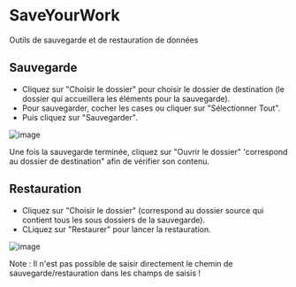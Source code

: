 # SaveYourWork
Outils de sauvegarde et de restauration de données

## Sauvegarde
- Cliquez sur "Choisir le dossier" pour choisir le dossier de destination (le dossier qui accueillera les éléments pour la sauvegarde).
- Pour sauvegarder, cocher les cases ou cliquer sur "Sélectionner Tout".
- Puis cliquez sur "Sauvegarder".

![image](https://github.com/BenjaminLeq/SaveYourWork/assets/85110287/15720f99-1b03-431a-9ed0-9b6e1f9382f0)

Une fois la sauvegarde terminée, cliquez sur "Ouvrir le dossier" 'correspond au dossier de destination" afin de vérifier son contenu.

## Restauration
- Cliquez sur "Choisir le dossier" (correspond au dossier source qui contient tous les sous dossiers de la sauvegarde).
- CLiquez sur "Restaurer" pour lancer la restauration.

![image](https://github.com/BenjaminLeq/SaveYourWork/assets/85110287/5d5b9b70-b072-4702-9c43-82c2e21e1a08)

Note : Il n'est pas possible de saisir directement le chemin de sauvegarde/restauration dans les champs de saisis !
